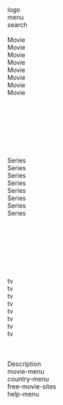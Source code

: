<!DOCTYPE html>
<html lang="en">
<head>
    <meta charset="UTF-8">
    <title>Fmovies</title>
    <link rel="stylesheet" href="css/style.css">
    <script src="js/script.js"></script>
</head>
<body>
    <div id="header">
        <div class="logo"><a>logo</a></div>
        <div class="menu"><a>menu</a></div>
        <div class="search"><a>search</a></div>
    </div><!--HEADER END-->
<br>
<div id="main">
    <div id="suggestions">
        <div id="movie"><a>Movie</a></div>
        <div id="movie"><a>Movie</a></div>
        <div id="movie"><a>Movie</a></div>
        <div id="movie"><a>Movie</a></div>
        <div id="movie"><a>Movie</a></div>
        <div id="movie"><a>Movie</a></div>
        <div id="movie"><a>Movie</a></div>
        <div id="movie"><a>Movie</a></div>
    </div>
<br>
<br>
<br>
<br>
<br>
<br>
<br>
<br>
    <div id="latest">
        <div id="movie">Series</div>
        <div id="movie">Series</div>
        <div id="movie">Series</div>
        <div id="movie">Series</div>
        <div id="movie">Series</div>
        <div id="movie">Series</div>
        <div id="movie">Series</div>
        <div id="movie">Series</div>
    </div>
<br>
<br>
<br>
<br>
<br>
<br>
<br>
<br>
    <div id="tv">
        <div id="movie">tv</div>
        <div id="movie">tv</div>
        <div id="movie">tv</div>
        <div id="movie">tv</div>
        <div id="movie">tv</div>
        <div id="movie">tv</div>
        <div id="movie">tv</div>
        <div id="movie">tv</div>
    </div>
<br>
<br>
<br>
</div> <!-- end of main -->
<div id="footer">
    <div id="description">Description</div>
    <div id="footer-menu">
        <div id="movie-menu">movie-menu</div>
        <div id="country-menu">country-menu</div>
        <div id="free-movie-sites">free-movie-sites</div>
        <div id="help-menu">help-menu</div>
    </div>
</div><!--Footer end-->
</body>
</html>
